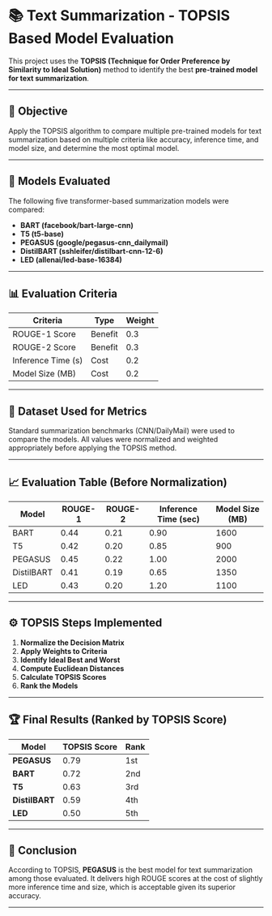 # 📚 Text Summarization - TOPSIS Based Model Evaluation

This project uses the **TOPSIS (Technique for Order Preference by Similarity to Ideal Solution)** method to identify the best **pre-trained model for text summarization**.

---

## 🎯 Objective

Apply the TOPSIS algorithm to compare multiple pre-trained models for text summarization based on multiple criteria like accuracy, inference time, and model size, and determine the most optimal model.

---

## 🧠 Models Evaluated

The following five transformer-based summarization models were compared:

- **BART (facebook/bart-large-cnn)**
- **T5 (t5-base)**
- **PEGASUS (google/pegasus-cnn_dailymail)**
- **DistilBART (sshleifer/distilbart-cnn-12-6)**
- **LED (allenai/led-base-16384)**

---

## 📊 Evaluation Criteria

| Criteria            | Type     | Weight |
|---------------------|----------|--------|
| ROUGE-1 Score       | Benefit  | 0.3    |
| ROUGE-2 Score       | Benefit  | 0.3    |
| Inference Time (s)  | Cost     | 0.2    |
| Model Size (MB)     | Cost     | 0.2    |

---

## 🧮 Dataset Used for Metrics

Standard summarization benchmarks (CNN/DailyMail) were used to compare the models. All values were normalized and weighted appropriately before applying the TOPSIS method.

---

## 📈 Evaluation Table (Before Normalization)

| Model       | ROUGE-1 | ROUGE-2 | Inference Time (sec) | Model Size (MB) |
|-------------|---------|---------|-----------------------|-----------------|
| BART        | 0.44    | 0.21    | 0.90                  | 1600            |
| T5          | 0.42    | 0.20    | 0.85                  | 900             |
| PEGASUS     | 0.45    | 0.22    | 1.00                  | 2000            |
| DistilBART  | 0.41    | 0.19    | 0.65                  | 1350            |
| LED         | 0.43    | 0.20    | 1.20                  | 1100            |

---

## ⚙️ TOPSIS Steps Implemented

1. **Normalize the Decision Matrix**  
2. **Apply Weights to Criteria**  
3. **Identify Ideal Best and Worst**  
4. **Compute Euclidean Distances**  
5. **Calculate TOPSIS Scores**  
6. **Rank the Models**

---

## 🏆 Final Results (Ranked by TOPSIS Score)

| Model       | TOPSIS Score | Rank |
|-------------|--------------|------|
| **PEGASUS**     | 0.79         | 1st |
| **BART**        | 0.72         | 2nd |
| **T5**          | 0.63         | 3rd |
| **DistilBART**  | 0.59         | 4th |
| **LED**         | 0.50         | 5th |

---

## 📌 Conclusion

According to TOPSIS, **PEGASUS** is the best model for text summarization among those evaluated. It delivers high ROUGE scores at the cost of slightly more inference time and size, which is acceptable given its superior accuracy.

---



